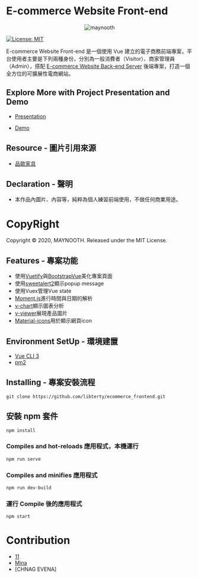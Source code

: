 # E-commerce Website Front-end

<p align="center">
  <img src="https://i.imgur.com/QnAQhiR.png" alt="maynooth">
</p>

[![License: MIT](https://img.shields.io/badge/License-MIT-yellow.svg)](https://github.com/libterty/ecommerce_backend/blob/master/LICENCE)

E-commerce Website Front-end 是一個使用 Vue 建立的電子商務前端專案，平台使用者主要是下列兩種身份，分別為一般消費者（Visitor）、商家管理員（Admin），搭配 [E-commerce Website Back-end Server](https://github.com/libterty/ecommerce_backend) 後端專案，打造一個全方位的可擴展性電商網站。

## Explore More with Project Presentation and Demo

- [Presentation](https://www.canva.com/design/DADxny2A0DQ/7XWxqou66U-VFQB351NNtA/view?utm_content=DADxny2A0DQ&utm_campaign=designshare&utm_medium=link&utm_source=sharebutton)

- [Demo](https://blooming-bastion-52657.herokuapp.com/furnitures)

## Resource - 圖片引用來源

- [品歐家具](https://www.pbof.com.tw)

## Declaration - 聲明

- 本作品內圖片、內容等，純粹為個人練習前端使用，不做任何商業用途。

# CopyRight
Copyright © 2020, MAYNOOTH. Released under the MIT License.

## Features - 專案功能
- 使用[Vuetify](https://vuetifyjs.com/en/)與[BootstrapVue](https://bootstrap-vue.js.org/)美化專案頁面
- 使用[sweetalert2](https://sweetalert2.github.io/)顯示popup message
- 使用Vuex管理Vue state
- [Moment.js](https://momentjs.com/)進行時間與日期的解析
- [v-chart](https://v-charts.js.org/#/)顯示圖表分析
- [v-viewer](https://www.npmjs.com/package/v-viewer)展現產品圖片
- [Material-icons](https://materialdesignicons.com/)用於顯示網頁icon

## Environment SetUp - 環境建置

- [Vue CLI 3](https://cli.vuejs.org/zh/guide/)
- [pm2](https://pm2.io)

## Installing - 專案安裝流程

```
git clone https://github.com/libterty/ecommerce_frontend.git
```

## 安裝 npm 套件

```
npm install
```

### Compiles and hot-reloads 應用程式，本機運行

```
npm run serve
```

### Compiles and minifies 應用程式

```
npm run dev-build
```

### 運行 Compile 後的應用程式

```
npm start
```

# Contribution
- [11](https://github.com/libterty)
- [Mina](https://github.com/mpragnarok)
- [CHNAG EVENA]